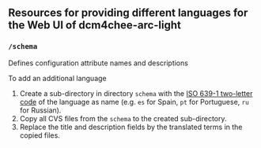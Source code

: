 ## Resources for providing different languages for the Web UI of dcm4chee-arc-light

### `/schema` 

Defines configuration attribute names and descriptions

To add an additional language
1. Create a sub-directory in directory `schema` with the
[ISO 639-1 two-letter code](https://en.wikipedia.org/wiki/List_of_ISO_639-1_codes) of the language as name
(e.g. `es` for Spain, `pt` for Portuguese, `ru` for Russian).
2. Copy all CVS files from the `schema` to the created sub-directory.
3. Replace the title and description fields by the translated terms in the copied files.
